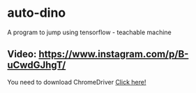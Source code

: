 # auto-dino
A program to jump using tensorflow - teachable machine

Video: https://www.instagram.com/p/B-uCwdGJhgT/
--------
You need to download ChromeDriver <a href="https://chromedriver.chromium.org/"> Click here!</a>
